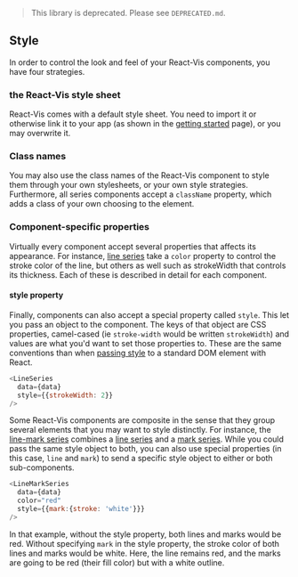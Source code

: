 > This library is deprecated. Please see `DEPRECATED.md`.

## Style

In order to control the look and feel of your React-Vis components, you have four strategies.

### the React-Vis style sheet
React-Vis comes with a default style sheet. You need to import it or otherwise link it to your app (as shown in the [getting started](tutorial/getting-started.md) page), or you may overwrite it.

### Class names
You may also use the class names of the React-Vis component to style them through your own stylesheets, or your own style strategies.
Furthermore, all series components accept a `className` property, which adds a class of your own choosing to the element.

### Component-specific properties
Virtually every component accept several properties that affects its appearance. For instance, [line series](line-series.md) take a `color` property to control the stroke color of the line, but others as well such as strokeWidth that controls its thickness. Each of these is described in detail for each component.

#### style property
Finally, components can also accept a special property called `style`. This let you pass an object to the component. The keys of that object are CSS properties, camel-cased (ie `stroke-width` would be written `strokeWidth`) and values are what you'd want to set those properties to. These are the same conventions than when [passing style](https://facebook.github.io/react/docs/dom-elements.html) to a standard DOM element with React.

```javascript
<LineSeries
  data={data}
  style={{strokeWidth: 2}}
/>
```

Some React-Vis components are composite in the sense that they group several elements that you may want to style distinctly. For instance, the [line-mark series](line-mark-series.md) combines a [line series](line-series.md) and a [mark series](mark-series.md). While you could pass the same style object to both, you can also use special properties (in this case, `line` and `mark`) to send a specific style object to either or both sub-components.

```javascript
<LineMarkSeries
  data={data}
  color="red"
  style={{mark:{stroke: 'white'}}}
/>
```
In that example, without the style property, both lines and marks would be red. Without specifying `mark` in the style property, the stroke color of both lines and marks would be white. Here, the line remains red, and the marks are going to be red (their fill color) but with a white outline.
